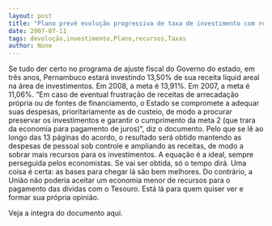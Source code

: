 ```yaml
---
layout: post
title: "Plano prevê evolução progressiva de taxa de investimento com recursos próprios"
date: 2007-07-11
tags: devolução,investimento,Plano,recursos,Taxas
author: None
---
```

Se tudo der certo no programa de ajuste fiscal do Governo do estado, em tr&ecirc;s anos, Pernambuco estar&aacute; investindo 13,50% de sua receita l&iacute;quid areal na &aacute;rea de investimentos.
Em 2008, a meta &eacute; 13,91%. Em 2007, a meta &eacute; 11,06%.
&ldquo;Em caso de eventual frustra&ccedil;&atilde;o de receitas de arrecada&ccedil;&atilde;o pr&oacute;pria ou de fontes de financiamento, o Estado se compromete a adequar suas despesas, prioritariamente as de custeio, de modo a procurar preservar os investimentos e garantir o cumprimento da meta 2 (que trara da economia para pagamento de juros)&rdquo;, diz o documento.
Pelo que se l&ecirc; ao longo das 13 p&aacute;ginas do acordo, o resultado ser&aacute; obtido mantendo as despesas de pessoal sob controle e ampliando as receitas, de modo a sobrar mais recursos para os investimentos. A equa&ccedil;&atilde;o &eacute; a ideal, sempre perseguida pelos economistas. Se vai ser obtida, s&oacute; o tempo dir&aacute;. Uma coisa &eacute; certa: as bases para chegar l&aacute; s&atilde;o bem melhores. Do contr&aacute;rio, a Uni&atilde;o n&atilde;o poderia aceitar um economia menor de recursos para o pagamento das d&iacute;vidas com o Tesouro. Est&aacute; l&aacute; para quem quiser ver e formar sua pr&oacute;pria opini&atilde;o.

Veja&nbsp;a integra do documento aqui. 
 